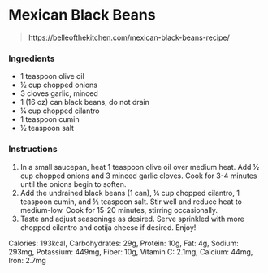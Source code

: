 # Mexican Black Beans

> https://belleofthekitchen.com/mexican-black-beans-recipe/

### Ingredients
- 1 teaspoon olive oil
- ½ cup chopped onions
- 3 cloves garlic, minced
- 1 (16 oz) can black beans, do not drain
- ¼ cup chopped cilantro
- 1 teaspoon cumin
- ½ teaspoon salt

### Instructions
1. In a small saucepan, heat 1 teaspoon olive oil over medium heat. Add ½ cup chopped onions and 3 minced garlic cloves. Cook for 3-4 minutes until the onions begin to soften.
2. Add the undrained black beans (1 can), ¼ cup chopped cilantro, 1 teaspoon cumin, and ½ teaspoon salt. Stir well and reduce heat to medium-low. Cook for 15-20 minutes, stirring occasionally.
3. Taste and adjust seasonings as desired. Serve sprinkled with more chopped cilantro and cotija cheese if desired. Enjoy!

Calories: 193kcal, Carbohydrates: 29g, Protein: 10g, Fat: 4g, Sodium: 293mg, Potassium: 449mg, Fiber: 10g, Vitamin C: 2.1mg, Calcium: 44mg, Iron: 2.7mg
